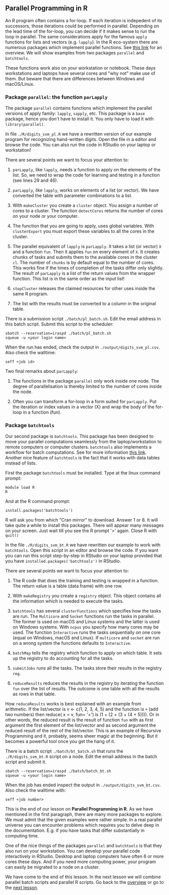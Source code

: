 ## Parallel Programming in R

An R program often contains a for-loop. If each iteration is indepedent of its successors, those iterations could be performed in parallel. Depending on the lead time of the for-loop, you can decide if it makes sense to run the loop in parallel. The same considerations apply for the famous `apply` functions for lists and vectors (e.g. `lapply`). In the R eco-system there are numerous packages which implement parallel functions. See [this link](https://cran.r-project.org/web/views/HighPerformanceComputing.html) for an overview. We will show examples from two packages `parallel` and `batchtools`.

These functions work also on your workstation or notebook. These days workstations and laptops have several cores and "why not" make use of them. But beware that there are differences between Windows and macOS/Linux.

### Package `parallel`: the function `parLapply`

The package `parallel` contains functions which implement the parallel versions of apply family: `lapply`, `sapply`, etc. This package is a `base` package, hence you don't have to install it. You only have to load it with `library(parallel)`.

In file `./R/digits_svm_pl.R` we have a rewritten version of our example program for recognizing hand-written digits. Open the file in a editor and browse the code. You can also run the code in RStudio on your laptop or workstation!

There are several points we want to focus your attention to:

1. `parLapply`, like `lapply`, needs a function to apply on the elements of the list. So, we need to wrap the code for learning and testing in a function (see lines 29 and 46).

2. `parLapply`, like `lapply`, works on elements of a list (or vector). We have converted the table with parameter combinations to a list.

3. With `makeCluster` you create a `cluster` object. You assign a number of cores to a cluster. The function `detectCores` returns the number of cores on your node or your computer.

4. The function that you are going to apply, uses global variables. With `clusterExport` you must export these variables to all the cores in the cluster.

5. The parallel equivalent of `lapply` is `parLapply`. It takes a list (or vector) `X` and a function `fun`. Then it applies `fun` on every element of `X`. It creates chunks of tasks and submits them to the available cores in the cluster `cl`. The number of `chunks` is by default equal to the number of cores. This works fine if the times of completion of the tasks differ only slightly. The result of `parLapply` is a list of the return values from the wrapper function. This list is in the same order as the input list!

6. `stopCluster` releases the claimed resources for other uses inside the same R program.

7. The list with the results must be converted to a column in the original table.

There is a submission script `./batch/pl_batch.sh`. Edit the email address in this batch script. Submit this script to the scheduler:

```
sbatch --reservation=iraspd ./batch/pl_batch.sh
squeue -u <your login name> 
```

When the run has ended, check the output in `./output/digits_svm_pl.csv`. Also check the walltime:

```
seff <job id>
```
Two final remarks about `parLapply`:

1. The functions in the package `parallel` only work inside one node. The degree of parallelisation is thereby limited to the number of cores inside the node.

2. Often you can transform a for-loop in a form suited for `parLapply`. Put the iteration or index values in a vector (X) and wrap the body of the for-loop in a function (fun).

### Package `batchtools`

Our second package is `batchtools`. This package has been designed to move your  parallel computations seamlessly from the laptop/workstation to remote computers or computer clusters. `batchtools` also implements a workflow for batch computations. See for more information [this link](https://cran.r-project.org/web/packages/batchtools/vignettes/batchtools.pdf). Another nice feature of `batchtools` is the fact that it works with data tables instead of lists.

First the package `batchtools` must be installed. Type at the linux command prompt:

```
module load R
R
```

And at the R command prompt:

```
install.packages('batchtools')
```
R will ask you from which "Cran mirror" to download. Answer 1 or 8. It will take quite a while to install this packages. There will appear many messages on your screen. Just wait till you see the R prompt '>' again. Close R with `quit()`

In the file `./R/digits_svm_bt.R` we have rewritten our example to work with `batchtools`. Open this script in an editor and browse the code. If you want you can run this script step-by-step in RStudio on your laptop provided that you have `installed.packages('batchtools')` in RStudio.

There are several points we want to focus your attention to:

1. The R code that does the training and testing is wrapped in a function. The return value is a table (data frame) with one row.

2. With `makeRegistry` you create a `registry` object. This object contains all the information which is needed to execute the tasks.

3. `batchtools` has several `clusterFunctions` which specifies how the tasks are run. The `Multicore` and `Socket` functions run the tasks in parallel. The former is used on macOS and Linux systems and the latter is used on Windows systems. With `ncpus` you specify how many cores may be used. The function `Interactive` runs the tasks sequentially on one core (equal on Windows, macOS and Linux). If `multicore` and `socket` are run on a wrong system the functions defaults to `Interactive`.

4. `batchMap` tells the registry which function to apply on which table. It sets up the registry to do accounting for all the tasks.

5. `submitJobs` runs all the tasks. The tasks store their results in the registry `reg`.

5. `reduceResults` reduces the results in the registry by iterating the function `fun` over the list of results. The outcome is one table with all the results as rows in that table.

How `reduceResults` works is best explained with an example from arithmetic. If the list/vector is v <- c(1, 2, 3, 4, 5) and the function is `+` (add two numbers) then reduce( x = v, fun= '+') is (1 + (2 + (3 + (4 + 5)))). Or in other words, the reduced result is the result of function `fun` with as first argument the first element of the list/vector and as second argument the reduced result of the rest of the list/vector. This is an example of Recursive Programming and it, probably, seems sheer magic at the beginning. But it becomes a powerful tool once you get the hang of it.


There is a batch script `./batch/bt_batch.sh` that runs the `./R/digits_svm_bt.R` script on a node. Edit the email address in the batch script and submit it.

```
sbatch --reservation=iraspd ./batch/batch_bt.sh
squeue -u <your login name>
```

When the job has ended inspect the output in `./output/digits_svm_bt.csv`. Also check the walltime with:

```
seff <job number>
```

This is the end of our lesson on **Parallel Programming in R**. As we have mentioned in the first paragraph, there are many more packages to explore. We must admit that the given examples were rather simple. In a real parallel universe you can encounter problems which requires you to delve deep in the documentation. E.g. if you have tasks that differ substantially in computing time.

One of the nice things of the packages `parallel` and `batchtools` is that they also run on your workstation. You can develop your parallel code interactively in RStudio. Desktop and laptop computers have often 6 or more cores these days. And if you need more computing power, your program can easily be migrated to a node on a cluster.

We have come to the end of this lesson. In the next lesson we will combine parallel batch scripts and parallel R scripts. Go back to the [overview](./overview.md) or go to the [next lesson](./chunks.md).







